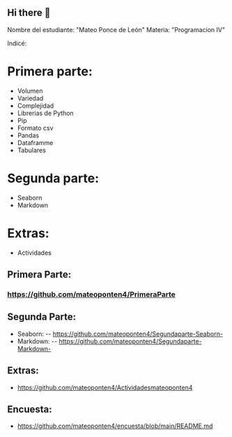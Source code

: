 ## Hi there 👋
Nombre del estudiante: "Mateo Ponce de León"
Materia: "Programacion IV"

Indicé:

# Primera parte:
- Volumen                    
- Variedad                      
- Complejidad                  
- Librerias de Python          
- Pip                         
- Formato csv                 
- Pandas                      
- Dataframme                
- Tabulares

# Segunda parte:                   
- Seaborn
- Markdown

# Extras:
- Actividades


## Primera Parte:
  ### https://github.com/mateoponten4/PrimeraParte

## Segunda Parte:
- Seaborn:
-- https://github.com/mateoponten4/Segundaparte-Seaborn-
- Markdown:
-- https://github.com/mateoponten4/Segundaparte-Markdown-

## Extras:
- https://github.com/mateoponten4/Actividadesmateoponten4

## Encuesta:
- https://github.com/mateoponten4/encuesta/blob/main/README.md
